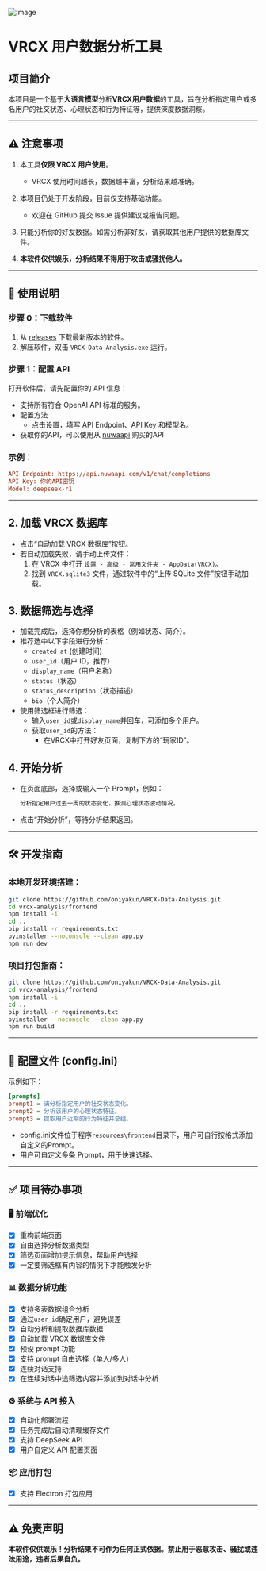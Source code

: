 ![image](https://github.com/user-attachments/assets/dba04d38-c6bd-4f13-ab0c-d4f0aab1edec)

# VRCX 用户数据分析工具

## 项目简介

本项目是一个基于**大语言模型**分析**VRCX用户数据**的工具，旨在分析指定用户或多名用户的社交状态、心理状态和行为特征等，提供深度数据洞察。

---

## ⚠️ 注意事项

1. 本工具**仅限 VRCX 用户使用**。  
   - VRCX 使用时间越长，数据越丰富，分析结果越准确。

2. 本项目仍处于开发阶段，目前仅支持基础功能。  
   - 欢迎在 GitHub 提交 Issue 提供建议或报告问题。

3. 只能分析你的好友数据。如需分析非好友，请获取其他用户提供的数据库文件。

4. **本软件仅供娱乐，分析结果不得用于攻击或骚扰他人。**

---

## 🚀 使用说明

### 步骤 0：下载软件

1. 从 [releases](https://github.com/oniyakun/VRCX-Data-Analysis/releases) 下载最新版本的软件。
2. 解压软件，双击 `VRCX Data Analysis.exe` 运行。

### 步骤 1：配置 API

打开软件后，请先配置你的 API 信息：

- 支持所有符合 OpenAI API 标准的服务。
- 配置方法：
  - 点击设置，填写 API Endpoint、API Key 和模型名。
- 获取你的API，可以使用从 [nuwaapi](https://api.nuwaapi.com/register?aff=p4T5) 购买的API

### 示例：

```ini
API Endpoint: https://api.nuwaapi.com/v1/chat/completions
API Key: 你的API密钥
Model: deepseek-r1
```

---

## 2. 加载 VRCX 数据库

- 点击“自动加载 VRCX 数据库”按钮。
- 若自动加载失败，请手动上传文件：
  1. 在 VRCX 中打开 `设置 - 高级 - 常用文件夹 - AppData(VRCX)`。
  2. 找到 `VRCX.sqlite3` 文件，通过软件中的“上传 SQLite 文件”按钮手动加载。

## 3. 数据筛选与选择

- 加载完成后，选择你想分析的表格（例如状态、简介）。
- 推荐选中以下字段进行分析：
  - `created_at` (创建时间)
  - `user_id`（用户 ID，推荐）
  - `display_name`（用户名称）
  - `status`（状态）
  - `status_description`（状态描述）
  - `bio`（个人简介）
- 使用筛选框进行筛选：
  - 输入`user_id`或`display_name`并回车，可添加多个用户。
  - 获取`user_id`的方法：
    - 在VRCX中打开好友页面，复制下方的“玩家ID”。

## 4. 开始分析

- 在页面底部，选择或输入一个 Prompt，例如：
  ```markdown
  分析指定用户过去一周的状态变化，推测心理状态波动情况。
  ```
- 点击“开始分析”，等待分析结果返回。

---

## 🛠 开发指南

### 本地开发环境搭建：

```bash
git clone https://github.com/oniyakun/VRCX-Data-Analysis.git
cd vrcx-analysis/frontend
npm install -i
cd ..
pip install -r requirements.txt
pyinstaller --noconsole --clean app.py
npm run dev
```

### 项目打包指南：

```bash
git clone https://github.com/oniyakun/VRCX-Data-Analysis.git
cd vrcx-analysis/frontend
npm install -i
cd ..
pip install -r requirements.txt
pyinstaller --noconsole --clean app.py
npm run build
```

---

## 📌 配置文件 (config.ini)

示例如下：

```ini
[prompts]
prompt1 = 请分析指定用户的社交状态变化。
prompt2 = 分析该用户的心理状态特征。
prompt3 = 提取用户近期的行为特征并总结。
```

- config.ini文件位于程序```resources\frontend```目录下，用户可自行按格式添加自定义的Prompt。
- 用户可自定义多条 Prompt，用于快速选择。

---

## ✅ 项目待办事项

### 🖥 前端优化
- [x] 重构前端页面
- [x] 自由选择分析数据类型
- [x] 筛选页面增加提示信息，帮助用户选择
- [x] 一定要筛选框有内容的情况下才能触发分析

### 📊 数据分析功能
- [x] 支持多表数据组合分析
- [x] 通过`user_id`确定用户，避免误差
- [x] 自动分析和提取数据库数据
- [x] 自动加载 VRCX 数据库文件
- [x] 预设 prompt 功能
- [x] 支持 prompt 自由选择（单人/多人）
- [x] 连续对话支持
- [x] 在连续对话中途筛选内容并添加到对话中分析

### ⚙️ 系统与 API 接入
- [x] 自动化部署流程
- [x] 任务完成后自动清理缓存文件
- [x] 支持 DeepSeek API
- [x] 用户自定义 API 配置页面

### 📦 应用打包
- [x] 支持 Electron 打包应用

---

## ⚠️ 免责声明

**本软件仅供娱乐！分析结果不可作为任何正式依据。禁止用于恶意攻击、骚扰或违法用途，违者后果自负。**
